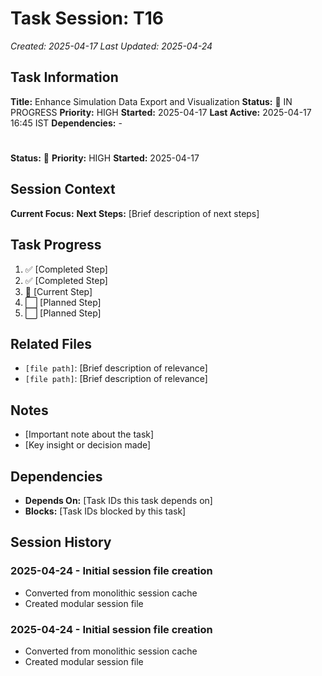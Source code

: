 # Task Session: T16
*Created: 2025-04-17*
*Last Updated: 2025-04-24*

## Task Information
**Title:** Enhance Simulation Data Export and Visualization
**Status:** 🔄 IN PROGRESS
**Priority:** HIGH
**Started:** 2025-04-17
**Last Active:** 2025-04-17 16:45 IST
**Dependencies:** -

#
**Status:** 🔄
**Priority:** HIGH
**Started:** 2025-04-17

## Session Context
**Current Focus:** 
**Next Steps:** [Brief description of next steps]

## Task Progress
1. ✅ [Completed Step]
2. ✅ [Completed Step]
3. 🔄 [Current Step]
4. ⬜ [Planned Step]
5. ⬜ [Planned Step]

## Related Files
- `[file path]`: [Brief description of relevance]
- `[file path]`: [Brief description of relevance]

## Notes
- [Important note about the task]
- [Key insight or decision made]

## Dependencies
- **Depends On:** [Task IDs this task depends on]
- **Blocks:** [Task IDs blocked by this task]

## Session History
### 2025-04-24 - Initial session file creation
- Converted from monolithic session cache
- Created modular session file

### 2025-04-24 - Initial session file creation
- Converted from monolithic session cache
- Created modular session file